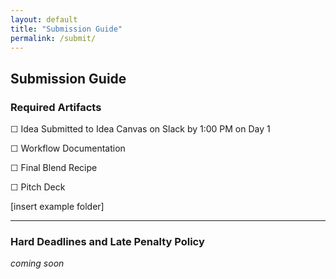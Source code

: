 ```yaml
---
layout: default
title: "Submission Guide"
permalink: /submit/
---
```


## Submission Guide

### Required Artifacts 

☐ Idea Submitted to Idea Canvas on Slack by 1:00 PM on Day 1

☐ Workflow Documentation

☐ Final Blend Recipe

☐ Pitch Deck

[insert example folder]

---

### Hard Deadlines and Late Penalty Policy 
_coming soon_

